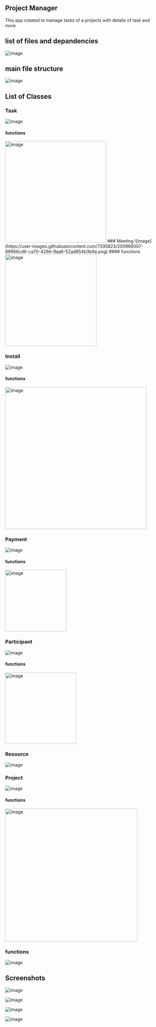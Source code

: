 ## Project Manager 
This app created to manage tasks of a projects with details of task and more

## list of files and depandencies
![image](https://user-images.githubusercontent.com/7335823/200966596-5ce817af-f38b-4c1d-a738-b0d58bc6e8f3.png)

## main file structure
![image](https://user-images.githubusercontent.com/7335823/200966664-f237b3ed-6224-4deb-b04e-05f489f23dee.png)


## List of Classes 
### Task
![image](https://user-images.githubusercontent.com/7335823/200965822-520a0b91-224a-49be-8b69-8f535b851b29.png)
#### functions 
 <img width="326" alt="image" src="https://user-images.githubusercontent.com/7335823/200965942-b5899056-29ec-485e-8dce-6a2aa1a30df7.png">
### Meeting
![image](https://user-images.githubusercontent.com/7335823/200966007-89966cd6-ca70-429d-9aa6-52ad854b3b9a.png)
#### functions
<img width="295" alt="image" src="https://user-images.githubusercontent.com/7335823/200966066-b3006ab1-1b96-4ff8-87c2-780770e834b5.png">

### Install
![image](https://user-images.githubusercontent.com/7335823/200966186-c3537cd1-d7b2-4b58-99e4-44305f35d2f7.png)

#### functions
<img width="456" alt="image" src="https://user-images.githubusercontent.com/7335823/200966142-6aa57793-f5df-4a16-ba86-57929fe56461.png">

### Payment
![image](https://user-images.githubusercontent.com/7335823/200966242-9a2c8669-15a9-4116-a99f-35f112e64c1f.png)


#### functions
<img width="198" alt="image" src="https://user-images.githubusercontent.com/7335823/200966238-187612bc-108c-4e5a-b126-4baa55740b25.png">


### Participant
![image](https://user-images.githubusercontent.com/7335823/200966377-a6327888-0e36-4f0c-8cb9-d00628c540ad.png)

#### functions
<img width="229" alt="image" src="https://user-images.githubusercontent.com/7335823/200966358-6996c0b7-1021-470a-ab14-b7ac0ff12ec1.png">

### Resource
![image](https://user-images.githubusercontent.com/7335823/200966439-93bd97ef-c967-4f13-a9bd-48ad737d5a94.png)


### Project
![image](https://user-images.githubusercontent.com/7335823/200966492-492757e8-a071-4ec7-92f1-7e8fc5b5ca4b.png)

#### functions
<img width="427" alt="image" src="https://user-images.githubusercontent.com/7335823/200966482-71128d59-cdfa-4202-a7ad-d53cd105dd6d.png">

### functions
![image](https://user-images.githubusercontent.com/7335823/200966433-66c71c2a-db51-4ecd-b5b9-368dc84f9660.png)




## Screenshots
![image](https://user-images.githubusercontent.com/7335823/200966816-36686af8-d99d-433e-a3e7-ba8ed299825d.png)

![image](https://user-images.githubusercontent.com/7335823/200966830-19d8a18f-0eda-437e-952a-162a16d904de.png)

![image](https://user-images.githubusercontent.com/7335823/200966857-bdd20426-bce5-4c17-8ddf-cf4eed491def.png)

![image](https://user-images.githubusercontent.com/7335823/200966874-0aed3946-dfa6-4354-ad0b-67d2262c5474.png)


